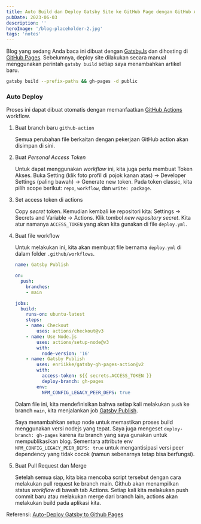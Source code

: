 ```yaml
---
title: Auto Build dan Deploy Gatsby Site ke GitHub Page dengan GitHub Action
pubDate: 2023-06-03
description: ''
heroImage: '/blog-placeholder-2.jpg'
tags: 'notes'
---
```


Blog yang sedang Anda baca ini dibuat dengan [GatsbyJs](https://www.gatsbyjs.com/) dan dihosting di [GitHub Pages](https://pages.github.com/). 
Sebelumnya, deploy site dilakukan secara manual menggunakan perintah `gatsby build` setiap saya menambahkan artikel baru.

```bash
gatsby build --prefix-paths && gh-pages -d public
```

### Auto Deploy

Proses ini dapat dibuat otomatis dengan memanfaatkan [GitHub Actions](https://docs.github.com/en/actions) workflow.

1. Buat branch baru `github-action`

    Semua perubahan file berkaitan dengan pekerjaan GitHub action akan disimpan di sini.

1. Buat *Personal Access Token*

    Untuk dapat menggunakan *workflow* ini, kita juga perlu membuat Token Akses. Buka Setting (klik foto profil di pojok kanan atas) -> Developer Settings (paling bawah) -> Generate new token. Pada token classic, kita pilih scope berikut: `repo`, `workflow`, dan `write: package`.

1. Set access token di actions

    Copy *secret* token. Kemudian kembali ke repositori kita: Settings -> Secrets and Variable -> Actions. Klik tombol *new repository secret*. Kita atur namanya `ACCESS_TOKEN` yang akan kita gunakan di file `deploy.yml`. 

1. Buat file workflow

    Untuk melakukan ini, kita akan membuat file bernama `deploy.yml` di dalam folder `.github/workflows`. 
    
    ```yml
    name: Gatsby Publish

    on:
      push:
        branches:
        - main

    jobs:
      build:
        runs-on: ubuntu-latest
        steps:
        - name: Checkout
            uses: actions/checkout@v3
        - name: Use Node.js
            uses: actions/setup-node@v3
            with:
              node-version: '16'
        - name: Gatsby Publish
            uses: enriikke/gatsby-gh-pages-action@v2
            with:
              access-token: ${{ secrets.ACCESS_TOKEN }}
              deploy-branch: gh-pages
            env:
              NPM_CONFIG_LEGACY_PEER_DEPS: true
    ```
    
    Dalam file ini, kita mendefinisikan bahwa setiap kali melakukan `push` ke branch `main`, kita menjalankan job [Gatsby Publish](https://github.com/marketplace/actions/gatsby-publish). 
    
    Saya menambahkan setup node untuk memastikan proses build menggunakan versi nodejs yang tepat. Saya juga mengeset `deploy-branch: gh-pages` karena itu branch yang saya gunakan untuk mempublikasikan blog. Sementara attribute env `NPM_CONFIG_LEGACY_PEER_DEPS: true` untuk mengantisipasi versi peer dependency yang tidak cocok (namun sebenarnya tetap bisa berfungsi).

1. Buat Pull Request dan Merge

    Setelah semua siap, kita bisa mencoba script tersebut dengan cara melakukan pull request ke branch main. Github akan menampilkan status *workflow* di bawah tab Actions. Setiap kali kita melakukan push commit baru atau melakukan merge dari branch lain, actions akan melakukan build pada aplikasi kita.

Referensi: [Auto-Deploy Gatsby to Github Pages](https://medium.com/@alpercitak/auto-deploy-gatsby-to-github-pages-1a4d18ac239f)